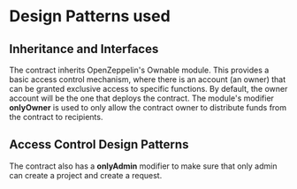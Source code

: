 # Design Patterns used

## Inheritance and Interfaces

The contract inherits OpenZeppelin's Ownable module. This provides a basic access control mechanism, where there is an account (an owner) that can be granted exclusive access to specific functions. By default, the owner account will be the one that deploys the contract. The module's modifier **onlyOwner** is used to only allow the contract owner to distribute funds from the contract to recipients.

## Access Control Design Patterns

The contract also has a **onlyAdmin** modifier to make sure that only admin can create a project and create a request.